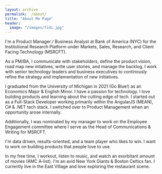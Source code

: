 ```yaml
---
layout: archive
permalink:  /about/
title: "About Me Page"
header:
  image: "/images/fidi.jpg"
---
```

I'm a Product Manager / Business Analyst at Bank of America (NYC) for the Institutional Research Platform under Markets, Sales, Research, and Client Facing Technology (MSRCFT).

As a PM/BA, I communicate with stakeholders, define the product vision, road map new intiatives, write user stories, and manage the backlog. I work with senior technology leaders and business executives to continously refine the strategy and implementation of new initiatives. 

I graduated from the University of Michigan in 2021 (Go Blue!) as an Economics Major & English Minor. I have a passion for technology. I love building products and learning about the cutting edge of tech. I started out as a Full-Stack Developer working primarily within the AngularJS (MEAN), C# & .NET tech stack. I switched over to Product Management when an opportunity arose internally. 

Additionally, I was nominated by my manager to work on the Employee Engagement committee where I serve as the Head of Communications & Writing for MSRCFT.

I'm data driven, results-oriented, and a team player who likes to win. I want to work on building products that people love to use.

In my free time, I workout, listen to music, and watch an exorbitant amount of movies (AMC A-list). I'm an avid New York Giants & Boston Celtics fan. I currently live in the East Village and love exploring the restaurant scene.
